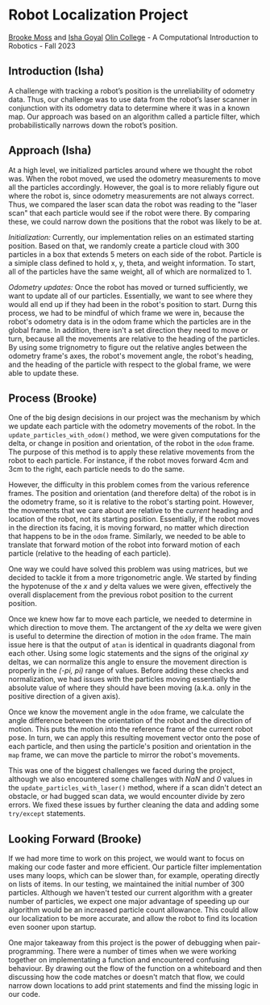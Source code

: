 # Robot Localization Project

[Brooke Moss](https://github.com/EarlJr53) and [Isha Goyal](https://github.com/Isha-Goyal)
[Olin College](https://www.olin.edu) - A Computational Introduction to Robotics - Fall 2023

<!-- ! Add GIF here -->

## Introduction (Isha)

<!-- 
1. What was the goal of your project? 
-->

A challenge with tracking a robot’s position is the unreliability of odometry data. Thus, our challenge was to use data from the robot’s laser scanner in conjunction with its odometry data to determine where it was in a known map. Our approach was based on an algorithm called a particle filter, which probabilistically narrows down the robot’s position.

## Approach (Isha)

<!-- 
2. How did you solve the problem? (Note: this doesn’t have to be super-detailed, you should try to explain what you did at a high-level so that others in the class could reasonably understand what you did). 
-->

<!-- High level, then implementation? -->

At a high level, we initialized particles around where we thought the robot was. When the robot moved, we used the odometry measurements to move all the particles accordingly. However, the goal is to more reliably figure out where the robot is, since odometry measurements are not always correct. Thus, we compared the laser scan data the robot was reading to the "laser scan" that each particle would see if the robot were there. By comparing these, we could narrow down the positions that the robot was likely to be at.

*Initialization:* Currently, our implementation relies on an estimated starting position. Based on that, we randomly create a particle cloud with 300 particles in a box that extends 5 meters on each side of the robot. Particle is a simiple class defined to hold x, y, theta, and weight information. To start, all of the particles have the same weight, all of which are normalized to 1.

*Odometry updates:* Once the robot has moved or turned sufficiently, we want to update all of our particles. Essentially, we want to see where they would all end up if they had been in the robot's position to start. Durng this process, we had to be mindful of which frame we were in, because the robot's odometry data is in the odom frame which the particles are in the global frame. In addition, there isn't a set direction they need to move or turn, because all the movements are relative to the heading of the particles. By using some trignometry to figure out the relative angles between the odometry frame's axes, the robot's movement angle, the robot's heading, and the heading of the particle with respect to the global frame, we were able to update these. 



## Process (Brooke)

<!-- 
3. Describe a design decision you had to make when working on your project and what you ultimately did (and why)? These design decisions could be particular choices for how you implemented some part of an algorithm or perhaps a decision regarding which of two external packages to use in your project.
4. What if any challenges did you face along the way? 
-->

<!-- Design decisions (resampling + adding noise? choosing the heaviest particle, not the avg?); Challenges -->

One of the big design decisions in our project was the mechanism by which we update each particle with the odometry movements of the robot. In the `update_particles_with_odom()` method, we were given computations for the delta, or change in position and orientation, of the robot in the `odom` frame. The purpose of this method is to apply these relative movements from the robot to each particle. For instance, if the robot moves forward 4cm and 3cm to the right, each particle needs to do the same.

However, the difficulty in this problem comes from the various reference frames. The position and orientation (and therefore delta) of the robot is in the odometry frame, so it is relative to the robot's starting point. However, the movements that we care about are relative to the *current* heading and location of the robot, not its starting position. Essentially, if the robot moves in the direction its facing, it is moving forward, no matter which direction that happens to be in the `odom` frame. Similarly, we needed to be able to translate that forward motion of the robot into forward motion of each particle (relative to the heading of each particle).

<!-- ! Insert diagram here? -->

One way we could have solved this problem was using matrices, but we decided to tackle it from a more trigonometric angle. We started by finding the hypotenuse of the *x* and *y* delta values we were given, effectively the overall displacement from the previous robot position to the current position.

Once we knew how far to move each particle, we needed to determine in which direction to move them. The arctangent of the *xy* delta we were given is useful to determine the direction of motion in the `odom` frame. The main issue here is that the output of `atan` is identical in quadrants diagonal from each other. Using some logic statements and the signs of the original *xy* deltas, we can normalize this angle to ensure the movement direction is properly in the *(-pi, pi)* range of values. Before adding these checks and normalization, we had issues with the particles moving essentially the absolute value of where they should have been moving (a.k.a. only in the positive direction of a given axis).

Once we know the movement angle in the `odom` frame, we calculate the angle difference between the orientation of the robot and the direction of motion. This puts the motion into the reference frame of the current robot pose. In turn, we can apply this resulting movement vector onto the pose of each particle, and then using the particle's position and orientation in the `map` frame, we can move the particle to mirror the robot's movements.

This was one of the biggest challenges we faced during the project, although we also encountered some challenges with *NaN* and *0* values in the `update_particles_with_laser()` method, where if a scan didn't detect an obstacle, or had bugged scan data, we would encounter divide by zero errors. We fixed these issues by further cleaning the data and adding some `try/except` statements.

## Looking Forward (Brooke)

<!-- 
5. What would you do to improve your project if you had more time?
6. Did you learn any interesting lessons for future robotic programming projects? These could relate to working on robotics projects in teams, working on more open-ended (and longer term) problems, or any other relevant topic. 
-->

<!-- Faster (used lots of loops); Robot kidnapping? -->

If we had more time to work on this project, we would want to focus on making our code faster and more efficient. Our particle filter implementation uses many loops, which can be slower than, for example, operating directly on lists of items. In our testing, we maintained the initial number of 300 particles. Although we haven't tested our current algorithm with a greater number of particles, we expect one major advantage of speeding up our algorithm would be an increased particle count allowance. This could allow our localization to be more accurate, and allow the robot to find its location even sooner upon startup.

<!-- Lessons (Isha & Brooke) -->

One major takeaway from this project is the power of debugging when pair-programming. There were a number of times when we were working together on implementating a function and encountered confusing behaviour. By drawing out the flow of the function on a whiteboard and then discussing how the code matches or doesn't match that flow, we could narrow down locations to add print statements and find the missing logic in our code.
